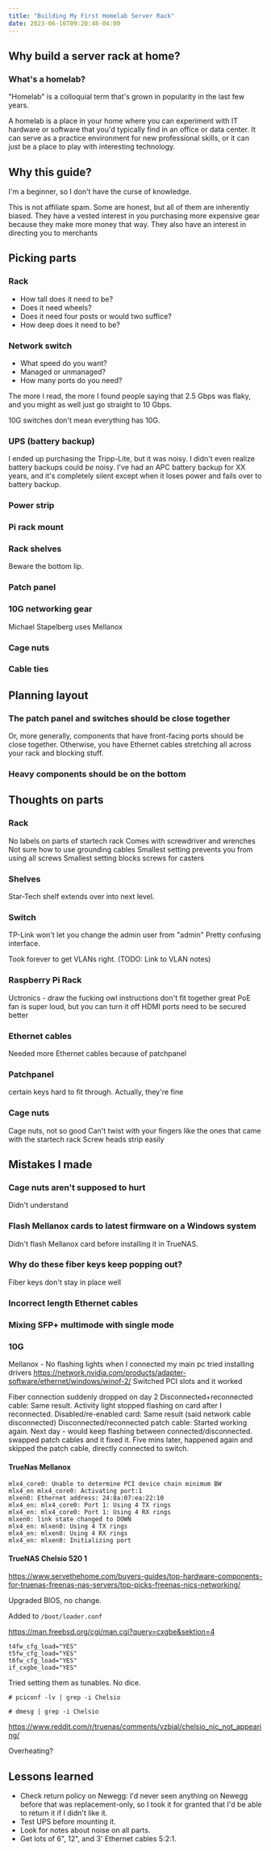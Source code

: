 ```yaml
---
title: "Building My First Homelab Server Rack"
date: 2023-06-16T09:20:48-04:00
---
```


## Why build a server rack at home?

### What's a homelab?

"Homelab" is a colloquial term that's grown in popularity in the last few years.

A homelab is a place in your home where you can experiment with IT hardware or software that you'd typically find in an office or data center. It can serve as a practice environment for new professional skills, or it can just be a place to play with interesting technology.

## Why this guide?

I'm a beginner, so I don't have the curse of knowledge.

This is not affiliate spam. Some are honest, but all of them are inherently biased. They have a vested interest in you purchasing more expensive gear because they make more money that way. They also have an interest in directing you to merchants

## Picking parts

### Rack

- How tall does it need to be?
- Does it need wheels?
- Does it need four posts or would two suffice?
- How deep does it need to be?

### Network switch

- What speed do you want?
- Managed or unmanaged?
- How many ports do you need?

The more I read, the more I found people saying that 2.5 Gbps was flaky, and you might as well just go straight to 10 Gbps.

10G switches don't mean everything has 10G.

### UPS (battery backup)

I ended up purchasing the Tripp-Lite, but it was noisy. I didn't even realize battery backups could _be_ noisy. I've had an APC battery backup for XX years, and it's completely silent except when it loses power and fails over to battery backup.

### Power strip

### Pi rack mount

### Rack shelves

Beware the bottom lip.

### Patch panel

### 10G networking gear

Michael Stapelberg uses Mellanox

### Cage nuts

### Cable ties

## Planning layout

### The patch panel and switches should be close together

Or, more generally, components that have front-facing ports should be close together. Otherwise, you have Ethernet cables stretching all across your rack and blocking stuff.

### Heavy components should be on the bottom

## Thoughts on parts

### Rack

No labels on parts of startech rack
Comes with screwdriver and wrenches
Not sure how to use grounding cables
Smallest setting prevents you from using all screws
Smallest setting blocks screws for casters

### Shelves

Star-Tech shelf extends over into next level.

### Switch

TP-Link won't let you change the admin user from "admin"
Pretty confusing interface.

Took forever to get VLANs right. (TODO: Link to VLAN notes)

### Raspberry Pi Rack

Uctronics - draw the fucking owl instructions
don't fit together great
PoE fan is super loud, but you can turn it off
HDMI ports need to be secured better

### Ethernet cables

Needed more Ethernet cables because of patchpanel

### Patchpanel

certain keys hard to fit through. Actually, they're fine

### Cage nuts

Cage nuts, not so good
Can't twist with your fingers like the ones that came with the startech rack
Screw heads strip easily

## Mistakes I made

### Cage nuts aren't supposed to hurt

Didn't understand

### Flash Mellanox cards to latest firmware on a Windows system

Didn't flash Mellanox card before installing it in TrueNAS.

### Why do these fiber keys keep popping out?

Fiber keys don't stay in place well

### Incorrect length Ethernet cables

### Mixing SFP+ multimode with single mode

### 10G

Mellanox - No flashing lights when I connected my main pc
tried installing drivers
https://network.nvidia.com/products/adapter-software/ethernet/windows/winof-2/
Switched PCI slots and it worked

Fiber connection suddenly dropped on day 2
Disconnected+reconnected cable: Same result. Activity light stopped flashing on card after I reconnected.
Disabled/re-enabled card: Same result (said network cable disconnected)
Disconnected/reconnected patch cable: Started working again.
Next day - would keep flashing between connected/disconnected. swapped patch cables and it fixed it. Five mins later, happened again and skipped the patch cable, directly connected to switch.

#### TrueNas Mellanox

```text
mlx4_core0: Unable to determine PCI device chain minimum BW
mlx4_en mlx4_core0: Activating port:1
mlxen0: Ethernet address: 24:8a:07:ea:22:10
mlx4_en: mlx4_core0: Port 1: Using 4 TX rings
mlx4_en: mlx4_core0: Port 1: Using 4 RX rings
mlxen0: link state changed to DOWN
mlx4_en: mlxen0: Using 4 TX rings
mlx4_en: mlxen0: Using 4 RX rings
mlx4_en: mlxen0: Initializing port
```

#### TrueNAS Chelsio 520 1

https://www.servethehome.com/buyers-guides/top-hardware-components-for-truenas-freenas-nas-servers/top-picks-freenas-nics-networking/

Upgraded BIOS, no change.

Added to `/boot/loader.conf`

https://man.freebsd.org/cgi/man.cgi?query=cxgbe&sektion=4

```text
t4fw_cfg_load="YES"
t5fw_cfg_load="YES"
t6fw_cfg_load="YES"
if_cxgbe_load="YES"
```

Tried setting them as tunables. No dice.

```text
# pciconf -lv | grep -i Chelsio

```

```text
# dmesg | grep -i Chelsio

```

https://www.reddit.com/r/truenas/comments/vzbial/chelsio_nic_not_appearing/

Overheating?

## Lessons learned

- Check return policy on Newegg: I'd never seen anything on Newegg before that was replacement-only, so I took it for granted that I'd be able to return it if I didn't like it.
- Test UPS before mounting it.
- Look for notes about noise on all parts.
- Get lots of 6", 12", and 3' Ethernet cables 5:2:1.
